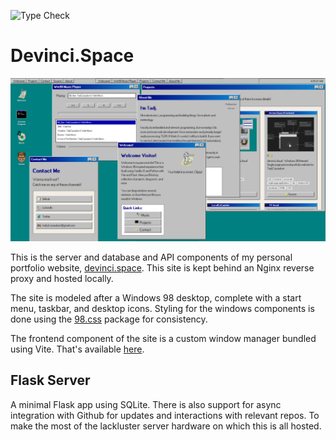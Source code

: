 ![Type Check](https://github.com/sudoDeVinci/devinci.cloud/actions/workflows/typecheck.yml/badge.svg?branch=main)

# Devinci.Space
![Current Visual](./static/images/screenshot.png)

This is the server and database and API components of my personal portfolio website, [devinci.space](https://devinci.space). This site is kept behind an Nginx reverse proxy and hosted locally.

The site is modeled after a Windows 98 desktop, complete with a start menu, taskbar, and desktop icons. Styling for the windows components is done using the [98.css](https://jdan.github.io/98.css/) package for consistency. 

The frontend component of the site is a custom window manager bundled using Vite. That's available [here](https://github.com/sudoDeVinci/devinci.cloud-frontend).


## Flask Server

A minimal Flask app using SQLite.
There is also support for async integration with Github for updates and interactions with relevant repos. To make the most of the lackluster server hardware on which this is all hosted.
